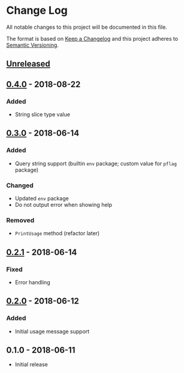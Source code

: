 # Change Log


All notable changes to this project will be documented in this file.

The format is based on [Keep a Changelog](http://keepachangelog.com/en/1.0.0/)
and this project adheres to [Semantic Versioning](http://semver.org/spec/v2.0.0.html).


## [Unreleased]


## [0.4.0] - 2018-08-22

### Added

- String slice type value


## [0.3.0] - 2018-06-14

### Added

- Query string support (builtin `env` package; custom value for `pflag` package)

### Changed

- Updated `env` package
- Do not output error when showing help

### Removed

- `PrintUsage` method (refactor later)


## [0.2.1] - 2018-06-14

### Fixed

- Error handling


## [0.2.0] - 2018-06-12

### Added

- Initial usage message support


## 0.1.0 - 2018-06-11

- Initial release

[Unreleased]: https://github.com/goph/conf/compare/v0.4.0...HEAD
[0.4.0]: https://github.com/goph/conf/compare/v0.3.0...v0.4.0
[0.3.0]: https://github.com/goph/conf/compare/v0.2.1...v0.3.0
[0.2.1]: https://github.com/goph/conf/compare/v0.2.0...v0.2.1
[0.2.0]: https://github.com/goph/conf/compare/v0.1.0...v0.2.0
